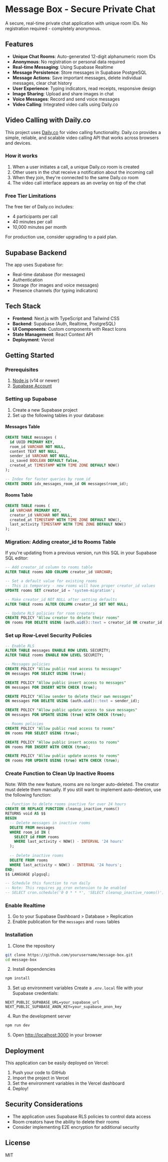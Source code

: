 # Message Box - Secure Private Chat

A secure, real-time private chat application with unique room IDs. No registration required - completely anonymous.

## Features

- **Unique Chat Rooms**: Auto-generated 12-digit alphanumeric room IDs
- **Anonymous**: No registration or personal data required
- **Real-time Messaging**: Using Supabase Realtime
- **Message Persistence**: Store messages in Supabase PostgreSQL
- **Message Actions**: Save important messages, delete individual messages, clear chat history
- **User Experience**: Typing indicators, read receipts, responsive design
- **Image Sharing**: Upload and share images in chat
- **Voice Messages**: Record and send voice messages
- **Video Calling**: Integrated video calls using Daily.co

## Video Calling with Daily.co

This project uses [Daily.co](https://www.daily.co/) for video calling functionality. Daily.co provides a simple, reliable, and scalable video calling API that works across browsers and devices.

### How it works

1. When a user initiates a call, a unique Daily.co room is created
2. Other users in the chat receive a notification about the incoming call
3. When they join, they're connected to the same Daily.co room
4. The video call interface appears as an overlay on top of the chat

### Free Tier Limitations

The free tier of Daily.co includes:
- 4 participants per call
- 40 minutes per call
- 10,000 minutes per month

For production use, consider upgrading to a paid plan.

## Supabase Backend

The app uses Supabase for:
- Real-time database (for messages)
- Authentication
- Storage (for images and voice messages)
- Presence channels (for typing indicators)

## Tech Stack

- **Frontend**: Next.js with TypeScript and Tailwind CSS
- **Backend**: Supabase (Auth, Realtime, PostgreSQL)
- **UI Components**: Custom components with React Icons
- **State Management**: React Context API
- **Deployment**: Vercel

## Getting Started

### Prerequisites

1. [Node.js](https://nodejs.org/) (v14 or newer)
2. [Supabase Account](https://supabase.com/)

### Setting up Supabase

1. Create a new Supabase project
2. Set up the following tables in your database:

#### Messages Table
```sql
CREATE TABLE messages (
  id UUID PRIMARY KEY,
  room_id VARCHAR NOT NULL,
  content TEXT NOT NULL,
  sender_id VARCHAR NOT NULL,
  is_saved BOOLEAN DEFAULT false,
  created_at TIMESTAMP WITH TIME ZONE DEFAULT NOW()
);

-- Index for faster queries by room_id
CREATE INDEX idx_messages_room_id ON messages(room_id);
```

#### Rooms Table
```sql
CREATE TABLE rooms (
  id VARCHAR PRIMARY KEY,
  creator_id VARCHAR NOT NULL,
  created_at TIMESTAMP WITH TIME ZONE DEFAULT NOW(),
  last_activity TIMESTAMP WITH TIME ZONE DEFAULT NOW()
);
```

### Migration: Adding creator_id to Rooms Table
If you're updating from a previous version, run this SQL in your Supabase SQL editor:

```sql
-- Add creator_id column to rooms table
ALTER TABLE rooms ADD COLUMN creator_id VARCHAR;

-- Set a default value for existing rooms
-- This is temporary - new rooms will have proper creator_id values
UPDATE rooms SET creator_id = 'system-migration';

-- Make creator_id NOT NULL after setting defaults
ALTER TABLE rooms ALTER COLUMN creator_id SET NOT NULL;

-- Update RLS policies for room creators
CREATE POLICY "Allow creator to delete their rooms" 
ON rooms FOR DELETE USING (auth.uid()::text = creator_id OR creator_id = 'system-migration');
```

### Set up Row-Level Security Policies

```sql
-- Enable RLS
ALTER TABLE messages ENABLE ROW LEVEL SECURITY;
ALTER TABLE rooms ENABLE ROW LEVEL SECURITY;

-- Messages policies
CREATE POLICY "Allow public read access to messages" 
ON messages FOR SELECT USING (true);

CREATE POLICY "Allow public insert access to messages" 
ON messages FOR INSERT WITH CHECK (true);

CREATE POLICY "Allow sender to delete their own messages" 
ON messages FOR DELETE USING (auth.uid()::text = sender_id);

CREATE POLICY "Allow public update access to save messages" 
ON messages FOR UPDATE USING (true) WITH CHECK (true);

-- Rooms policies
CREATE POLICY "Allow public read access to rooms" 
ON rooms FOR SELECT USING (true);

CREATE POLICY "Allow public insert access to rooms" 
ON rooms FOR INSERT WITH CHECK (true);

CREATE POLICY "Allow public update access to rooms" 
ON rooms FOR UPDATE USING (true) WITH CHECK (true);
```

### Create Function to Clean Up Inactive Rooms

Note: With the new feature, rooms are no longer auto-deleted. The creator must delete them manually.
If you still want to implement auto-deletion, use the following function:

```sql
-- Function to delete rooms inactive for over 24 hours
CREATE OR REPLACE FUNCTION cleanup_inactive_rooms()
RETURNS void AS $$
BEGIN
  -- Delete messages in inactive rooms
  DELETE FROM messages
  WHERE room_id IN (
    SELECT id FROM rooms
    WHERE last_activity < NOW() - INTERVAL '24 hours'
  );
  
  -- Delete inactive rooms
  DELETE FROM rooms
  WHERE last_activity < NOW() - INTERVAL '24 hours';
END;
$$ LANGUAGE plpgsql;

-- Schedule this function to run daily
-- Note: This requires pg_cron extension to be enabled
-- SELECT cron.schedule('0 0 * * *', 'SELECT cleanup_inactive_rooms()');
```

### Enable Realtime

1. Go to your Supabase Dashboard > Database > Replication
2. Enable publication for the `messages` and `rooms` tables

### Installation

1. Clone the repository
```bash
git clone https://github.com/yourusername/message-box.git
cd message-box
```

2. Install dependencies
```bash
npm install
```

3. Set up environment variables
Create a `.env.local` file with your Supabase credentials:
```
NEXT_PUBLIC_SUPABASE_URL=your_supabase_url
NEXT_PUBLIC_SUPABASE_ANON_KEY=your_supabase_anon_key
```

4. Run the development server
```bash
npm run dev
```

5. Open [http://localhost:3000](http://localhost:3000) in your browser

## Deployment

This application can be easily deployed on Vercel:

1. Push your code to GitHub
2. Import the project in Vercel
3. Set the environment variables in the Vercel dashboard
4. Deploy!

## Security Considerations

- The application uses Supabase RLS policies to control data access
- Room creators have the ability to delete their rooms
- Consider implementing E2E encryption for additional security

## License

MIT